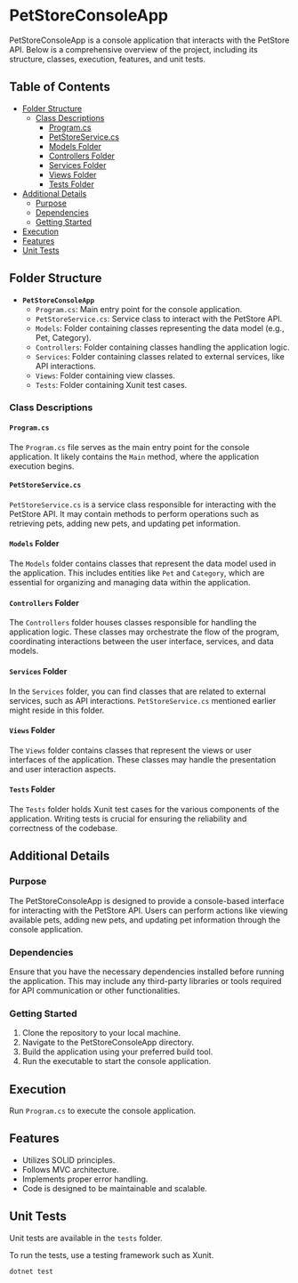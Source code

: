 # PetStoreConsoleApp

PetStoreConsoleApp is a console application that interacts with the PetStore API. Below is a comprehensive overview of the project, including its structure, classes, execution, features, and unit tests.

## Table of Contents

- [Folder Structure](#folder-structure)
  - [Class Descriptions](#class-descriptions)
    - [Program.cs](#programcs)
    - [PetStoreService.cs](#petstoreservicecs)
    - [Models Folder](#models-folder)
    - [Controllers Folder](#controllers-folder)
    - [Services Folder](#services-folder)
    - [Views Folder](#views-folder)
    - [Tests Folder](#tests-folder)
- [Additional Details](#additional-details)
  - [Purpose](#purpose)
  - [Dependencies](#dependencies)
  - [Getting Started](#getting-started)
- [Execution](#execution)
- [Features](#features)
- [Unit Tests](#unit-tests)

## Folder Structure

- **`PetStoreConsoleApp`**
  - `Program.cs`: Main entry point for the console application.
  - `PetStoreService.cs`: Service class to interact with the PetStore API.
  - `Models`: Folder containing classes representing the data model (e.g., Pet, Category).
  - `Controllers`: Folder containing classes handling the application logic.
  - `Services`: Folder containing classes related to external services, like API interactions.
  - `Views`: Folder containing view classes.
  - `Tests`: Folder containing Xunit test cases.

### Class Descriptions

#### `Program.cs`

The `Program.cs` file serves as the main entry point for the console application. It likely contains the `Main` method, where the application execution begins.

#### `PetStoreService.cs`

`PetStoreService.cs` is a service class responsible for interacting with the PetStore API. It may contain methods to perform operations such as retrieving pets, adding new pets, and updating pet information.

#### `Models` Folder

The `Models` folder contains classes that represent the data model used in the application. This includes entities like `Pet` and `Category`, which are essential for organizing and managing data within the application.

#### `Controllers` Folder

The `Controllers` folder houses classes responsible for handling the application logic. These classes may orchestrate the flow of the program, coordinating interactions between the user interface, services, and data models.

#### `Services` Folder

In the `Services` folder, you can find classes that are related to external services, such as API interactions. `PetStoreService.cs` mentioned earlier might reside in this folder.

#### `Views` Folder

The `Views` folder contains classes that represent the views or user interfaces of the application. These classes may handle the presentation and user interaction aspects.

#### `Tests` Folder

The `Tests` folder holds Xunit test cases for the various components of the application. Writing tests is crucial for ensuring the reliability and correctness of the codebase.

## Additional Details

### Purpose

The PetStoreConsoleApp is designed to provide a console-based interface for interacting with the PetStore API. Users can perform actions like viewing available pets, adding new pets, and updating pet information through the console application.

### Dependencies

Ensure that you have the necessary dependencies installed before running the application. This may include any third-party libraries or tools required for API communication or other functionalities.

### Getting Started

1. Clone the repository to your local machine.
2. Navigate to the PetStoreConsoleApp directory.
3. Build the application using your preferred build tool.
4. Run the executable to start the console application.

## Execution

Run `Program.cs` to execute the console application.

## Features

- Utilizes SOLID principles.
- Follows MVC architecture.
- Implements proper error handling.
- Code is designed to be maintainable and scalable.

## Unit Tests

Unit tests are available in the `tests` folder.

To run the tests, use a testing framework such as Xunit.

```bash
dotnet test
```
